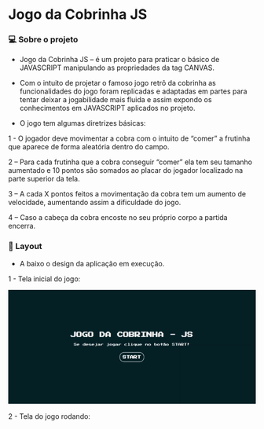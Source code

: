 # Jogo da Cobrinha JS

### 💻 Sobre o projeto

- Jogo da Cobrinha JS – é um projeto para praticar o básico de JAVASCRIPT manipulando as propriedades da tag CANVAS.

- Com o intuito de projetar o famoso jogo retrô da cobrinha as funcionalidades do jogo foram replicadas e adaptadas em partes para tentar deixar a jogabilidade mais fluida e assim expondo os conhecimentos em JAVASCRIPT aplicados no projeto.

- O jogo tem algumas diretrizes básicas: 

1 - O jogador deve movimentar a cobra com o intuito de “comer” a frutinha que aparece de forma aleatória dentro do campo.

2 – Para cada frutinha que a cobra conseguir “comer” ela tem seu tamanho aumentado e 10 pontos são somados ao placar do jogador localizado na parte superior da tela.

3 – A cada X pontos feitos a movimentação da cobra tem um aumento de velocidade, aumentando assim a dificuldade do jogo.

4 – Caso a cabeça da cobra encoste no seu próprio corpo a partida encerra.

### 🎨 Layout

- A baixo o design da aplicação em execução.

1 - Tela inicial do jogo:

<p align="center">
  <img alt="telaInicial" title="#telaInicial" src="./img/jogo_cobrinha_tela_inicial.gif">
</p>

2 - Tela do jogo rodando:
